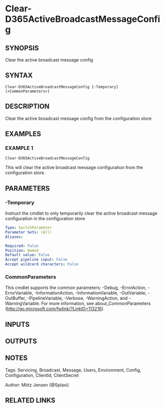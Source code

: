 ﻿---
external help file: d365fo.tools-help.xml
Module Name: d365fo.tools
online version:
schema: 2.0.0
---

# Clear-D365ActiveBroadcastMessageConfig

## SYNOPSIS
Clear the active broadcast message config

## SYNTAX

```
Clear-D365ActiveBroadcastMessageConfig [-Temporary] [<CommonParameters>]
```

## DESCRIPTION
Clear the active broadcast message config from the configuration store

## EXAMPLES

### EXAMPLE 1
```
Clear-D365ActiveBroadcastMessageConfig
```

This will clear the active broadcast message configuration from the configuration store.

## PARAMETERS

### -Temporary
Instruct the cmdlet to only temporarily clear the active broadcast message configuration in the configuration store

```yaml
Type: SwitchParameter
Parameter Sets: (All)
Aliases:

Required: False
Position: Named
Default value: False
Accept pipeline input: False
Accept wildcard characters: False
```

### CommonParameters
This cmdlet supports the common parameters: -Debug, -ErrorAction, -ErrorVariable, -InformationAction, -InformationVariable, -OutVariable, -OutBuffer, -PipelineVariable, -Verbose, -WarningAction, and -WarningVariable.
For more information, see about_CommonParameters (http://go.microsoft.com/fwlink/?LinkID=113216).

## INPUTS

## OUTPUTS

## NOTES
Tags: Servicing, Broadcast, Message, Users, Environment, Config, Configuration, ClientId, ClientSecret

Author: Mötz Jensen (@Splaxi)

## RELATED LINKS
